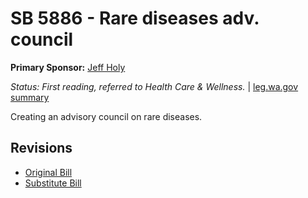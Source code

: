 # SB 5886 - Rare diseases adv. council
**Primary Sponsor:** [Jeff Holy](/person/leg/jeff.holy.md)

*Status: First reading, referred to Health Care & Wellness.* | [leg.wa.gov summary](https://app.leg.wa.gov/billsummary?BillNumber=5886&Year=2021)

Creating an advisory council on rare diseases.

## Revisions
* [Original Bill](1/)
* [Substitute Bill](S/)